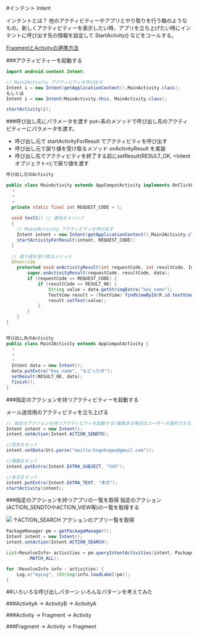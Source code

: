 #インテント Intent

インテントとは？
他のアクティビティーやアプリとやり取りを行う箱のようなもの。新しくアクティビティーを表示したい時、アプリを立ち上げたい時にインテントに呼び出す先の情報を設定して StartActivity() などをコールする。


[FragmentとActivityの連携方法](http://quesera2.hatenablog.jp/entry/2014/04/09/003146)



###アクティビティーを起動する

```java
import android.content.Intent;

// Main2Activity アクティビティを呼び出す
Intent i = new Intent(getApplicationContext(),MainActivity.class);
もしくは
Intent i = new Intent(MainActivity.this, MainActivity.class);

startActivity(i);
```

###呼び出し先にパラメータを渡す
put~系のメソッドで呼び出し先のアクティビティーにパラメータを渡す。


* 呼び出し元で startActivityForResult でアクティビティを呼び出す
* 呼び出し元で戻り値を受け取るメソッド onActivityResult を実装
* 呼び出し先でアクティビティを終了する前にsetResult(RESULT_OK, <Intentオブジェクト>);で戻り値を渡す

```java
呼び出し元のActivity

public class MainActivity extends AppCompatActivity implements OnClickListener {
  ・
  ・
  ・
  private static final int REQUEST_CODE = 1;
  
  void test1() // 適当なメソッド
  {
    // Main2Activity アクティビティを呼び出す
    Intent intent = new Intent(getApplicationContext(),Main2Activity.class);
    startActivityForResult(intent, REQUEST_CODE);
  }
  
  // 戻り値を受け取るメソッド
  @Override
    protected void onActivityResult(int requestCode, int resultCode, Intent data) {
        super.onActivityResult(requestCode, resultCode, data);
        if (requestCode == REQUEST_CODE) {
            if (resultCode == RESULT_OK) {
                String value = data.getStringExtra("key_name");
                TextView result = (TextView) findViewById(R.id.textViewResult);
                result.setText(value);
            }
        }
    }
}


呼び出し先のActivity
public class Main2Activity extends AppCompatActivity {
  ・
  ・
  ・
  Intent data = new Intent();
  data.putExtra("key_name", "もどったぜ");
  setResult(RESULT_OK, data);
  finish();
}
```

###指定のアクションを持つアクティビティーを起動する

メール送信用のアクティビティを立ち上げる

```java
// 指定のアクションを持つアクティビティを起動する(複数ある場合はユーザーが選択できる)
Intent intent = new Intent();
intent.setAction(Intent.ACTION_SENDTO);

//宛先をセット
intent.setData(Uri.parse("mailto:hogehogew@gmail.com"));

//標題をセット
intent.putExtra(Intent.EXTRA_SUBJECT, "XXX");

//本文をセット
intent.putExtra(Intent.EXTRA_TEXT, "本文");
startActivity(intent);
```

###指定のアクションを持つアプリの一覧を取得
指定のアクション(ACTION_SENDTOやACTION_VIEW等)の一覧を取得する

![](http://sunsunsoft.com/image/android/app_info_list.png)
↑ACTION_SEARCH アクションのアプリ一覧を取得

```java
PackageManager pm = getPackageManager();
Intent intent = new Intent();
intent.setAction(Intent.ACTION_SEARCH);

List<ResolveInfo> activities = pm.queryIntentActivities(intent, PackageManager
        .MATCH_ALL);

for (ResolveInfo info : activities) {
    Log.v("myLog", (String)info.loadLabel(pm));
}
```

##いろいろな呼び出しパターン
いろんなパターンを考えてみた

###ActivityA -> ActivityB -> ActivityA

###Activity -> Fragment -> Activity

###Fragment -> Activity -> Fragment